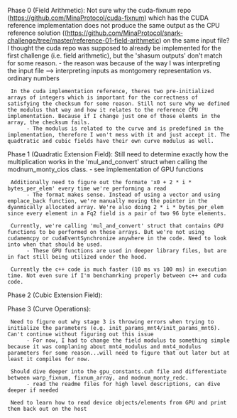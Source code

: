 Phase 0 (Field Arithmetic):
     Not sure why the cuda-fixnum repo (https://github.com/MinaProtocol/cuda-fixnum) which has the CUDA reference implementation does not produce the same output as the CPU reference solution ((https://github.com/MinaProtocol/snark-challenge/tree/master/reference-01-field-arithmetic)  on the same input file? I thought the cuda repo was supposed to already be implemented for the first challenge (i.e. field arithmetic), but the 'shasum outputs' don't match for some reason.
          - the reason was because of the way I was interpreting the input file --> interpreting inputs as montgomery representation vs. ordinary numbers

     In the cuda implementation reference, theres two pre-initialized arrays of integers which is important for the correctness of satisfying the checksum for some reason. Still not sure why we defined the modulus that way and how it relates to the reference CPU implementation. Because if I change just one of those elemts in the array, the checksum fails. 
          - The modulus is related to the curve and is predefined in the implementation, therefore I won't mess with it and just accept it. The quadtratic and cubic fields have their own curve modulus as well. 

Phase 1 (Quadratic Extension Field):
     Still need to determine exactly how the multiplication works in the 'mul_and_convert' struct when calling the modnum_monty_cios class.
          - see implementation of GPU functions

     Additionally need to figure out the formate 'x0 + 2 * i * bytes_per_elem' every time we're performing a read
          - The format makes sense. Instead of using a vector and using emplace_back function, we're manually moving the pointer in the dyanmically allocated array. We're also doing 2 * i * bytes_per_elem since every element in a Fq2 field is a pair of two 96 byte elements. 

     Currently, we're calling 'mul_and_convert' struct that contains GPU functions to be performed on these arrays. But we're not using cudamemcpy or cudaEventSynchronize anywhere in the code. Need to look into when that should be used. 
          - These GPU functions are used in deeper library files, but are in fact still being utilized under the hood. 

     Currently the c++ code is much faster (10 ms vs 100 ms) in execution time. Not even sure if I'm benchamrking properly between c++ and cuda code.

Phase 2 (Cubic Extension Field):

Phase 3 (Curve Operations):

     Need to figure out why stage 3 is throwing errors when trying to initialize the parameters (e.g. init_params_mnt4/init_params_mnt6). Can't continue without figuring out this issue
          - For now, I had to change the field modulus to something simple because it was complaning about mnt4_modulus and mnt4_modulus parameters for some reason...will need to figure that out later but at least it compiles for now. 

     Should dive deeper into the gpu_constants.cuh file and differentiate between warp_fixnum, fixnum_array, and modnum_monty_redc. 
          - read the readme files for high level descriptions, can dive deeper if needed

     Need to learn how to read device objects/elements from GPU and print them back out on the host


